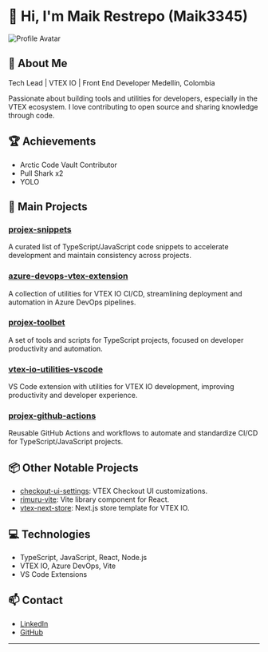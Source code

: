 # 👋 Hi, I'm Maik Restrepo (Maik3345)

![Profile Avatar](https://avatars.githubusercontent.com/u/16216117?v=4)

## 🚀 About Me

Tech Lead | VTEX IO | Front End Developer
Medellín, Colombia

Passionate about building tools and utilities for developers, especially in the VTEX ecosystem. I love contributing to open source and sharing knowledge through code.

## 🏆 Achievements
- Arctic Code Vault Contributor
- Pull Shark x2
- YOLO


## 🌟 Main Projects

### [projex-snippets](https://github.com/Maik3345/projex-snippets)
A curated list of TypeScript/JavaScript code snippets to accelerate development and maintain consistency across projects.

### [azure-devops-vtex-extension](https://github.com/Maik3345/azure-devops-vtex-extension)
A collection of utilities for VTEX IO CI/CD, streamlining deployment and automation in Azure DevOps pipelines.

### [projex-toolbet](https://github.com/Maik3345/projex-toolbet)
A set of tools and scripts for TypeScript projects, focused on developer productivity and automation.

### [vtex-io-utilities-vscode](https://github.com/Maik3345/vtex-io-utilities-vscode)
VS Code extension with utilities for VTEX IO development, improving productivity and developer experience.

### [projex-github-actions](https://github.com/Maik3345/projex-github-actions)
Reusable GitHub Actions and workflows to automate and standardize CI/CD for TypeScript/JavaScript projects.

## 📦 Other Notable Projects
- [checkout-ui-settings](https://github.com/Maik3345/checkout-ui-settings): VTEX Checkout UI customizations.
- [rimuru-vite](https://github.com/Maik3345/rimuru-vite): Vite library component for React.
- [vtex-next-store](https://github.com/Maik3345/vtex-next-store): Next.js store template for VTEX IO.

## 💻 Technologies
- TypeScript, JavaScript, React, Node.js
- VTEX IO, Azure DevOps, Vite
- VS Code Extensions

## 📫 Contact
- [LinkedIn](https://www.linkedin.com/in/michael-restrepo-9449a9114/)
- [GitHub](https://github.com/Maik3345)

---
